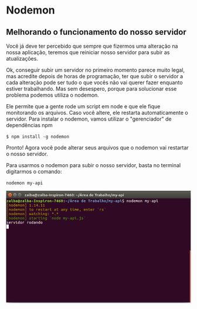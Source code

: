 # Nodemon

## Melhorando o funcionamento do nosso servidor

Você já deve ter percebido que sempre que fizermos uma alteração na nossa aplicação, teremos que reiniciar nosso servidor para subir as atualizações. 

Ok, conseguir subir um servidor no primeiro momento parece muito legal, mas acredite depois de horas de programação, ter que subir o servidor a cada alteração pode ser tudo o que vocês não vai querer fazer enquanto estiver trabalhando. Mas sem desespero, porque para solucionar esse problema podemos utiliza o nodemon.

Ele permite que a gente rode um script em node e que ele fique monitorando os arquivos. Caso você altere, ele restarta automaticamente o servidor. Para instalar o nodemon, vamos utilizar o "gerenciador" de dependências npm 

```
$ npm install -g nodemon
```

Pronto! Agora você pode alterar seus arquivos que o nodemon vai restartar o nosso servidor.

Para usarmos o nodemon para subir o nosso servidor, basta no terminal digitarmos o comando:

```text
nodemon my-api
```

![](.gitbook/assets/image.png)

